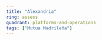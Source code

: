 ```yaml
---
title: "Alexandria"
ring: assess
quadrant: platforms-and-operations
tags: ["Mutua Madrileña"]
---
```



